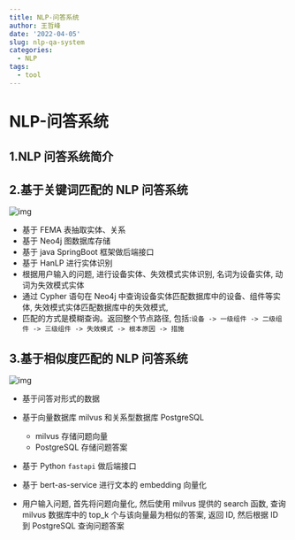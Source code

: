 ```yaml
---
title: NLP-问答系统
author: 王哲峰
date: '2022-04-05'
slug: nlp-qa-system
categories:
  - NLP
tags:
  - tool
---
```


NLP-问答系统
====================

1.NLP 问答系统简介
--------------------------------





2.基于关键词匹配的 NLP 问答系统
--------------------------------

   ![img](images/QA_1.png)

   - 基于 FEMA 表抽取实体、关系
   - 基于 Neo4j 图数据库存储
   - 基于 java SpringBoot 框架做后端接口
   - 基于 HanLP 进行实体识别
   - 根据用户输入的问题, 进行设备实体、失效模式实体识别, 名词为设备实体, 动词为失效模式实体
   - 通过 Cypher 语句在 Neo4j 中查询设备实体匹配数据库中的设备、组件等实体, 失效模式实体匹配数据库中的失效模式, 
   - 匹配的方式是模糊查询。返回整个节点路径, 包括:`设备 -> 一级组件 -> 二级组件 -> 三级组件 -> 失效模式 -> 根本原因 -> 措施`

3.基于相似度匹配的 NLP 问答系统
--------------------------------

   ![img](images/QA_2.png)

   - 基于问答对形式的数据
   - 基于向量数据库 milvus 和关系型数据库 PostgreSQL
      
      - milvus 存储问题向量
      - PostgreSQL 存储问题答案
   - 基于 Python `fastapi` 做后端接口
   - 基于 bert-as-service 进行文本的 embedding 向量化
   - 用户输入问题, 首先将问题向量化, 然后使用 milvus 提供的 search 函数, 查询 milvus 数据库中的 top_k 个与该向量最为相似的答案, 返回 ID, 
     然后根据 ID 到 PostgreSQL 查询问题答案
